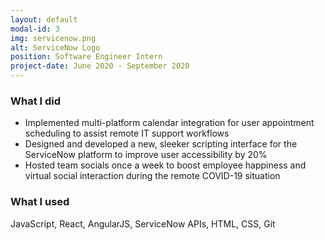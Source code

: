 ```yaml
---
layout: default
modal-id: 3
img: servicenow.png
alt: ServiceNow Logo
position: Software Engineer Intern
project-date: June 2020 - September 2020
---
```


### What I did
- Implemented multi-platform calendar integration for user appointment scheduling to assist remote IT support workflows
- Designed and developed a new, sleeker scripting interface for the ServiceNow platform to improve user accessibility by 20%
- Hosted team socials once a week to boost employee happiness and virtual social interaction during the remote COVID-19 situation

### What I used
JavaScript, React, AngularJS, ServiceNow APIs, HTML, CSS, Git
